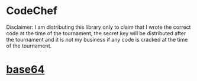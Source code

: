 # CodeChef

Disclaimer: I am distributing this library only to claim that I wrote the correct code at the time of the tournament, the secret key will be distributed after the tournament and it is not my business if any code is cracked at the time of the tournament.

# [base64](https://www.base64decode.org/)
